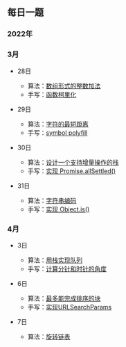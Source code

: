 ## 每日一题

### 2022年

### 3月
- 28日 
  - 算法：[数组形式的整数加法](./algorithm/leet_code_989.ts)
  - 手写：[函数柯里化](./js/function_curry.js)

- 29日 
  - 算法：[字符的最短距离](./algorithm/leet_code_821.ts)
  - 手写：[symbol polyfill](./js/symbol_polyfill.js)

- 30日 
  - 算法：[设计一个支持增量操作的栈](./algorithm/leet_code_1381.ts)
  - 手写：[实现 Promise.allSettled()](./js/promise_allSettled.js)

- 31日 
  - 算法：[字符串编码](./algorithm/leet_code_394.ts)
  - 手写：[实现 Object.is()](./js/object_is.js)

### 4月
- 3日 
  - 算法：[用栈实现队列](./algorithm/leet_code_232.ts)
  - 手写：[计算分针和时针的角度](./js/hours_minutes_angle.js)

- 6日 
  - 算法：[最多能完成排序的块](./algorithm/leet_code_768.ts)
  - 手写：[实现URLSearchParams](./js/URL_search_params.js)

- 7日 
  - 算法：[旋转链表](./algorithm/leet_code_61.ts)